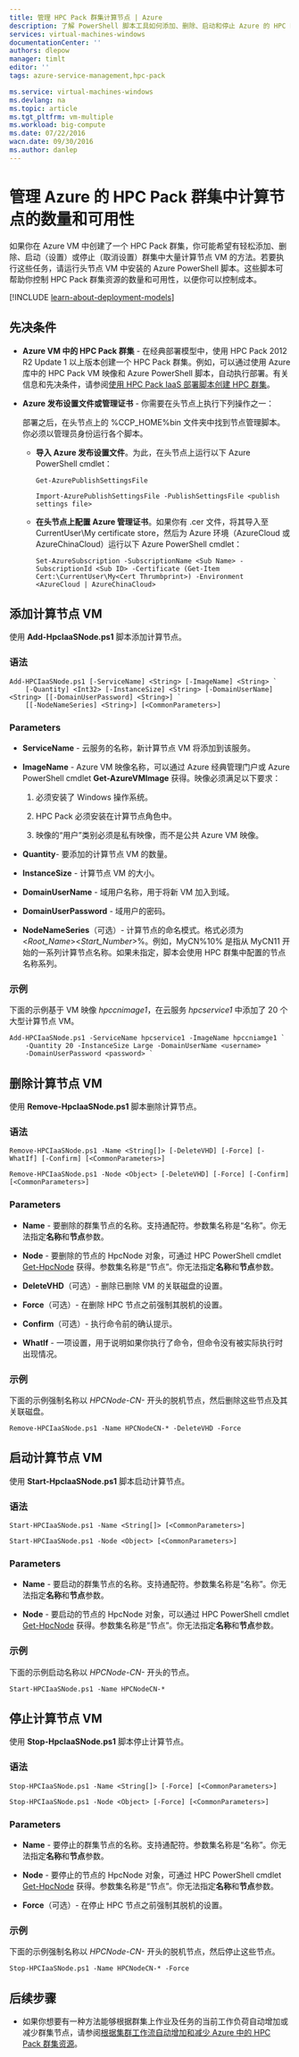 ```yaml
---
title: 管理 HPC Pack 群集计算节点 | Azure
description: 了解 PowerShell 脚本工具如何添加、删除、启动和停止 Azure 的 HPC Pack 群集计算节点
services: virtual-machines-windows
documentationCenter: ''
authors: dlepow
manager: timlt
editor: ''
tags: azure-service-management,hpc-pack

ms.service: virtual-machines-windows
ms.devlang: na
ms.topic: article
ms.tgt_pltfrm: vm-multiple
ms.workload: big-compute
ms.date: 07/22/2016
wacn.date: 09/30/2016
ms.author: danlep
---
```


# 管理 Azure 的 HPC Pack 群集中计算节点的数量和可用性

如果你在 Azure VM 中创建了一个 HPC Pack 群集，你可能希望有轻松添加、删除、启动（设置）或停止（取消设置）群集中大量计算节点 VM 的方法。若要执行这些任务，请运行头节点 VM 中安装的 Azure PowerShell 脚本。这些脚本可帮助你控制 HPC Pack 群集资源的数量和可用性，以便你可以控制成本。

[!INCLUDE [learn-about-deployment-models](../../includes/learn-about-deployment-models-classic-include.md)]

## 先决条件

* **Azure VM 中的 HPC Pack 群集** - 在经典部署模型中，使用 HPC Pack 2012 R2 Update 1 以上版本创建一个 HPC Pack 群集。例如，可以通过使用 Azure 库中的 HPC Pack VM 映像和 Azure PowerShell 脚本，自动执行部署。有关信息和先决条件，请参阅[使用 HPC Pack IaaS 部署脚本创建 HPC 群集](./virtual-machines-windows-classic-hpcpack-cluster-powershell-script.md)。

* **Azure 发布设置文件或管理证书** - 你需要在头节点上执行下列操作之一：

    部署之后，在头节点上的 %CCP\_HOME%bin 文件夹中找到节点管理脚本。你必须以管理员身份运行各个脚本。

    * **导入 Azure 发布设置文件**。为此，在头节点上运行以下 Azure PowerShell cmdlet：

        ```
        Get-AzurePublishSettingsFile

        Import-AzurePublishSettingsFile -PublishSettingsFile <publish settings file>
        ```

    * **在头节点上配置 Azure 管理证书**。如果你有 .cer 文件，将其导入至 CurrentUser\\My certificate store，然后为 Azure 环境（AzureCloud 或 AzureChinaCloud）运行以下 Azure PowerShell cmdlet：

        ```
        Set-AzureSubscription -SubscriptionName <Sub Name> -SubscriptionId <Sub ID> -Certificate (Get-Item Cert:\CurrentUser\My<Cert Thrumbprint>) -Environment <AzureCloud | AzureChinaCloud>
        ```

## 添加计算节点 VM

使用 **Add-HpcIaaSNode.ps1** 脚本添加计算节点。

### 语法

```
Add-HPCIaaSNode.ps1 [-ServiceName] <String> [-ImageName] <String> `
    [-Quantity] <Int32> [-InstanceSize] <String> [-DomainUserName] <String> [[-DomainUserPassword] <String>] `
    [[-NodeNameSeries] <String>] [<CommonParameters>]
```

### Parameters

* **ServiceName** - 云服务的名称，新计算节点 VM 将添加到该服务。

* **ImageName** - Azure VM 映像名称，可以通过 Azure 经典管理门户或 Azure PowerShell cmdlet **Get-AzureVMImage** 获得。映像必须满足以下要求：

    1. 必须安装了 Windows 操作系统。

    2. HPC Pack 必须安装在计算节点角色中。

    3. 映像的“用户”类别必须是私有映像，而不是公共 Azure VM 映像。

* **Quantity**- 要添加的计算节点 VM 的数量。

* **InstanceSize** - 计算节点 VM 的大小。

* **DomainUserName** - 域用户名称，用于将新 VM 加入到域。

* **DomainUserPassword** - 域用户的密码。

* **NodeNameSeries**（可选）- 计算节点的命名模式。格式必须为 &lt;*Root\_Name*&gt;&lt;*Start\_Number*&gt;%。例如，MyCN%10% 是指从 MyCN11 开始的一系列计算节点名称。如果未指定，脚本会使用 HPC 群集中配置的节点名称系列。

### 示例

下面的示例基于 VM 映像 *hpccnimage1*，在云服务 *hpcservice1* 中添加了 20 个大型计算节点 VM。

```
Add-HPCIaaSNode.ps1 -ServiceName hpcservice1 -ImageName hpccniamge1 `
    -Quantity 20 -InstanceSize Large -DomainUserName <username> `
    -DomainUserPassword <password> `
```

## 删除计算节点 VM

使用 **Remove-HpcIaaSNode.ps1** 脚本删除计算节点。

### 语法

```
Remove-HPCIaaSNode.ps1 -Name <String[]> [-DeleteVHD] [-Force] [-WhatIf] [-Confirm] [<CommonParameters>]

Remove-HPCIaaSNode.ps1 -Node <Object> [-DeleteVHD] [-Force] [-Confirm] [<CommonParameters>]
```

### Parameters

* **Name** - 要删除的群集节点的名称。支持通配符。参数集名称是“名称”。你无法指定**名称**和**节点**参数。

* **Node** - 要删除的节点的 HpcNode 对象，可通过 HPC PowerShell cmdlet [Get-HpcNode](https://technet.microsoft.com/zh-cn/library/dn887927.aspx) 获得。参数集名称是“节点”。你无法指定**名称**和**节点**参数。

* **DeleteVHD**（可选）- 删除已删除 VM 的关联磁盘的设置。

* **Force**（可选）- 在删除 HPC 节点之前强制其脱机的设置。

* **Confirm**（可选）- 执行命令前的确认提示。

* **WhatIf** - 一项设置，用于说明如果你执行了命令，但命令没有被实际执行时出现情况。

### 示例

下面的示例强制名称以 *HPCNode-CN-* 开头的脱机节点，然后删除这些节点及其关联磁盘。

```
Remove-HPCIaaSNode.ps1 -Name HPCNodeCN-* -DeleteVHD -Force
```

## 启动计算节点 VM

使用 **Start-HpcIaaSNode.ps1** 脚本启动计算节点。

### 语法

```
Start-HPCIaaSNode.ps1 -Name <String[]> [<CommonParameters>]

Start-HPCIaaSNode.ps1 -Node <Object> [<CommonParameters>]
```

### Parameters

* **Name** - 要启动的群集节点的名称。支持通配符。参数集名称是“名称”。你无法指定**名称**和**节点**参数。

* **Node** - 要启动的节点的 HpcNode 对象，可以通过 HPC PowerShell cmdlet [Get-HpcNode](https://technet.microsoft.com/zh-cn/library/dn887927.aspx) 获得。参数集名称是“节点”。你无法指定**名称**和**节点**参数。

### 示例

下面的示例启动名称以 *HPCNode-CN-* 开头的节点。

```
Start-HPCIaaSNode.ps1 -Name HPCNodeCN-*
```

## 停止计算节点 VM

使用 **Stop-HpcIaaSNode.ps1** 脚本停止计算节点。

### 语法

```
Stop-HPCIaaSNode.ps1 -Name <String[]> [-Force] [<CommonParameters>]

Stop-HPCIaaSNode.ps1 -Node <Object> [-Force] [<CommonParameters>]
```

### Parameters

* **Name** - 要停止的群集节点的名称。支持通配符。参数集名称是“名称”。你无法指定**名称**和**节点**参数。

* **Node** - 要停止的节点的 HpcNode 对象，可通过 HPC PowerShell cmdlet [Get-HpcNode](https://technet.microsoft.com/zh-cn/library/dn887927.aspx) 获得。参数集名称是“节点”。你无法指定**名称**和**节点**参数。

* **Force**（可选）- 在停止 HPC 节点之前强制其脱机的设置。

### 示例

下面的示例强制名称以 *HPCNode-CN-* 开头的脱机节点，然后停止这些节点。

```
Stop-HPCIaaSNode.ps1 -Name HPCNodeCN-* -Force
```

## 后续步骤

* 如果你想要有一种方法能够根据群集上作业及任务的当前工作负荷自动增加或减少群集节点，请参阅[根据集群工作流自动增加和减少 Azure 中的 HPC Pack 群集资源](./virtual-machines-windows-classic-hpcpack-cluster-node-autogrowshrink.md)。

<!---HONumber=Mooncake_0215_2016-->
